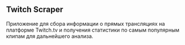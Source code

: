 ## Twitch Scraper
Приложение для сбора информации о прямых трансляциях на платформе Twitch.tv и получения статистики по самым популярным клипам для дальнейшего анализа.